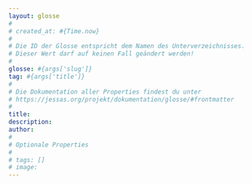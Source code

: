 ```yaml
---
layout: glosse
#
# created_at: #{Time.now}
#
# Die ID der Glosse entspricht dem Namen des Unterverzeichnisses.
# Dieser Wert darf auf keinen Fall geändert werden!
#
glosse: #{args['slug']} 
tag: #{args['title']}
#
# Die Dokumentation aller Properties findest du unter
# https://jessas.org/projekt/dokumentation/glosse/#frontmatter
#
title:
description:
author:
#
# Optionale Properties
#
# tags: []
# image:
---
```

